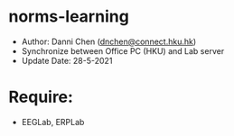 # norms-learning 
* Author: Danni Chen (dnchen@connect.hku.hk)
* Synchronize between Office PC (HKU) and Lab server
* Update Date: 28-5-2021

# Require:
* EEGLab, ERPLab
